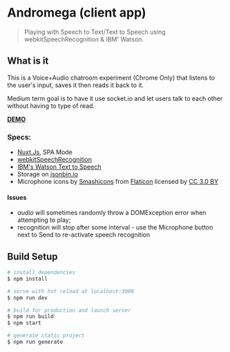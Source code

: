 # Andromega (client app)
> Playing with Speech to Text/Text to Speech using webkitSpeechRecognition & IBM' Watson.

## What is it

This is a Voice+Audio chatroom experiment (Chrome Only) that listens to the user's input, saves it then reads it back to it.

Medium term goal is to have it use socket.io and let users talk to each other without having to type of read.

**[DEMO](https://admiring-davinci-5552ea.netlify.com/)**

### Specs:

* [Nuxt.Js](https://nuxtjs.org), SPA Mode
* [webkitSpeechRecognition](https://developers.google.com/web/updates/2013/01/Voice-Driven-Web-Apps-Introduction-to-the-Web-Speech-API)
* [IBM's Watson Text to Speech](https://cloud.ibm.com/docs/services/text-to-speech?topic=text-to-speech-gettingStarted&cm_mc_uid=55176413049715546420225&cm_mc_sid_50200000=90202191554736918224&cm_mc_sid_52640000=81512721554736918237#gettingStarted)
* Storage on [jsonbin.io](jsonbin.io)
* Microphone icons  by [Smashicons](https://www.flaticon.com/authors/smashicons) from [Flaticon](https://www.flaticon.com/) licensed by [CC 3.0 BY](http://creativecommons.org/licenses/by/3.0/)

#### Issues
* *audio* will sometimes randomly throw a DOMException error when attempting to play;
* recognition will stop after some interval - use the Microphone button next to Send to re-activate speech recognition

## Build Setup

``` bash
# install dependencies
$ npm install

# serve with hot reload at localhost:3000
$ npm run dev

# build for production and launch server
$ npm run build
$ npm start

# generate static project
$ npm run generate
```
